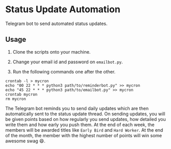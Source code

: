 # Status Update Automation

Telegram bot to send automated status updates.

## Usage
1. Clone the scripts onto your machine.

2. Change your email id and password on `emailbot.py`.

3. Run the following commands one after the other.

```
crontab -l > mycron
echo "00 22 * * * python3 path/to/reminderbot.py" >> mycron
echo "45 22 * * * python3 path/to/emailbot.py" >> mycron
crontab mycron
rm mycron
```

The Telegram bot reminds you to send daily updates which are then automatically sent to the status update thread. On sending updates, you will be given points based on how regularly you send updates, how detailed you write them and how early you push them. At the end of each week, the members will be awarded titles like `Early Bird` and `Hard Worker`. At the end of the month, the member with the highest number of points will win some awesome swag 😄.
